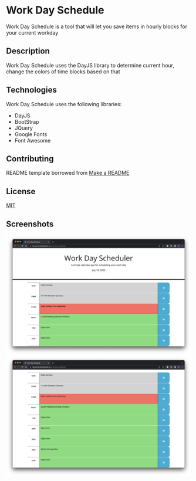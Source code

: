 # Work Day Schedule

Work Day Schedule is a tool that will let you save items in hourly blocks for your current workday

## Description

Work Day Schedule uses the DayJS library to determine current hour, change the colors of time blocks based on that

## Technologies

Work Day Schedule uses the following libraries:

- DayJS
- BootStrap
- JQuery
- Google Fonts
- Font Awesome

## Contributing

README template borrowed from [Make a README](https://www.makeareadme.com/)

## License

[MIT](https://choosealicense.com/licenses/mit/)

## Screenshots

![Website Screenshot One](assets/images/workDayScheduler1.png)
![Website Screenshot Two](assets/images/workDayScheduler2.png)

